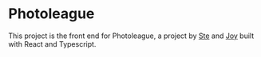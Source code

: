 # Photoleague

This project is the front end for Photoleague, a project by [Ste](https://github.com/yanader) and [Joy](https://github.com/andothergames) built with React and Typescript.
